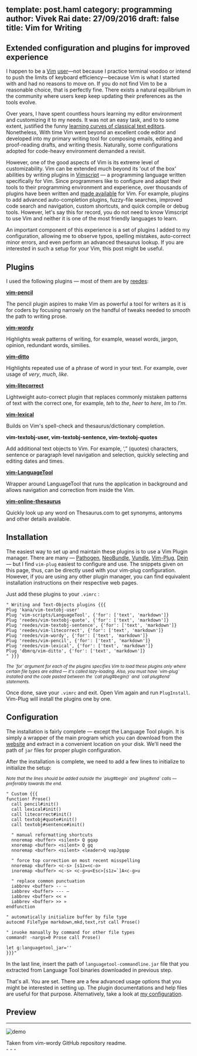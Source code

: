 template: post.haml
category: programming
author: Vivek Rai
date: 27/09/2016
draft: false
title: Vim for Writing
---
Extended configuration and plugins for improved experience
---

I happen to be a [Vim](https://en.wikipedia.org/wiki/Vim_(text_editor)) [user](https://github.com/vivekiitkgp/Dotfiles-vim)—not
because I practice terminal voodoo or intend to push the limits of keyboard
efficiency—because Vim is what I started with and had no reasons to move on. If
you do not find Vim to be a reasonable choice, that is perfectly fine. There
exists a natural equilibrium in the community where users keep keep updating
their preferences as the tools evolve.

Over years, I have spent countless hours learning my editor environment and
customizing it to my needs. It was not an easy task, and to to some extent,
justified the funny [learning curves of classical text
editors](https://www.thejach.com/imgs/vim_learning.jpg). Nonetheless, With time
Vim went beyond an excellent code editor and developed into my primary writing tool for composing
emails, editing and proof-reading drafts, and writing thesis. Naturally, some configurations adopted
for code-heavy environment demanded a revisit.

However, one of the good aspects of Vim is its extreme level of customizability. Vim can
be extended much beyond its 'out of the box' abilities by writing plugins in
[Vimscript](https://en.wikipedia.org/wiki/Vimscript) — a programming language
written specifically for Vim. Since programmers like to configure and adapt
their tools to their programming environment and experience, over thousands of
plugins have been written and [made available](http://vim-scripts.org/) for Vim.
For example, plugins to add advanced auto-completion plugins, fuzzy-file
searches, improved code search and navigation, custom shortcuts, and quick
compile or debug tools. However, let's say this for record, you do not need to
know Vimscript to use Vim and neither it is one of the most friendly languages
to learn.

An important component of this experience is a set of plugins I added to my
configuration, allowing me to observe typos, spelling mistakes, auto-correct
minor errors, and even perform an advanced thesaurus lookup. If you are
interested in such a setup for your Vim, this post might be useful.

## Plugins

I used the following plugins —  most of them are by [reedes](https://github.com/reedes/):

**[vim-pencil](https://github.com/reedes/vim-pencil)**

The pencil plugin aspires to make Vim as powerful a tool for writers as it is
for coders by focusing narrowly on the handful of tweaks needed to smooth the
path to writing prose.

**[vim-wordy](https://github.com/reedes/vim-wordy)**

Highlights weak patterns of writing, for example, weasel words, jargon, opinion,
redundant words, similies.

**[vim-ditto](https://github.com/reedes/vim-ditto)**

Highlights repeated use of a phrase of word in your text. For example, over
usage of *very*, *much*, *like*.

**[vim-litecorrect](https://github.com/reedes/vim-litecorrect)**

Lightweight auto-correct plugin that replaces commonly mistaken patterns of text
with the correct one, for example, *teh* to *the*, *heer* to *here*, *Im* to
*I’m*.

**[vim-lexical](https://github.com/reedes/vim-ditto)**

Builds on Vim's spell-check and thesaurus/dictionary completion.

**vim-textobj-user, vim-textobj-sentence, vim-textobj-quotes**

Add additional text objects to Vim. For example, ‘,” (quotes) characters,
sentence or paragraph level navigation and selection, quickly selecting and
editing dates and times.

**[vim-LanguageTool](https://github.com/vim-scripts/LanguageTool)**

Wrapper around LanguageTool that runs the application in background and allows
navigation and correction from inside the Vim.

**[vim-online-thesaurus](https://github.com/beloglazov/vim-online-thesaurus)**

Quickly look up any word on Thesaurus.com to get synonyms, antonyms and other
details available.


## Installation

The easiest way to set up and maintain these plugins is to use a Vim Plugin
manager. There are many — [Pathogen](https://github.com/tpope/vim-pathogen), [NeoBundle](https://github.com/Shougo/neobundle.vim/), [Vundle](https://github.com/VundleVim/Vundle.vim), [Vim-Plug](https://github.com/junegunn/vim-plug), [Dein](https://github.com/Shougo/dein.vim) — but
I find `vim-plug` easiest to configure and use. The snippets given on this page,
thus, can be directly used with your vim-plug configuration. However, if you are
using any other plugin manager, you can find equivalent installation
instructions on their respective web pages.

Just add these plugins to your `.vimrc` :

    " Writing and Text-Objects plugins {{{
    Plug 'kana/vim-textobj-user'
    Plug 'vim-scripts/LanguageTool', {'for': ['text', 'markdown']}
    Plug 'reedes/vim-textobj-quote', {'for': ['text', 'markdown']}
    Plug 'reedes/vim-textobj-sentence', {'for': ['text', 'markdown']}
    Plug 'reedes/vim-litecorrect', {'for': ['text', 'markdown']}
    Plug 'reedes/vim-wordy', {'for': ['text', 'markdown']}
    Plug 'reedes/vim-pencil', {'for': ['text', 'markdown']}
    Plug 'reedes/vim-lexical', {'for': ['text', 'markdown']}
    Plug 'dbmrq/vim-ditto', {'for': ['text', 'markdown']}
    " }}}

<small>
<i>
The `for` argument for each of the plugins specifies Vim to load these plugins
only where certain file types are edited — it's called lazy-loading. Also, you
must have `vim-plug` installed and the code pasted between the `call
plug#begin()` and `call plug#end` statements.
</i>
</small>


Once done, save your `.vimrc` and exit. Open Vim again and run `PlugInstall`.
Vim-Plug will install the plugins one by one.

## Configuration

The installation is fairly complete — except the Language Tool plugin. It is simply a wrapper of the main
program which you can download from the [website](https://www.languagetool.org/) and extract in a convenient
location on your disk. We'll need the path of `jar` files for proper plugin
configuration.

After the installation is complete, we need to add a few lines to initialize to
initialize the setup:

<small>
<i>
Note that the lines should be added outside the `plug#begin` and `plug#end`
calls — preferably towards the end.
</i>
</small>

    " Custom {{{
    function! Prose()
      call pencil#init()
      call lexical#init()
      call litecorrect#init()
      call textobj#quote#init()
      call textobj#sentence#init()

      " manual reformatting shortcuts
      nnoremap <buffer> <silent> Q gqap
      xnoremap <buffer> <silent> Q gq
      nnoremap <buffer> <silent> <leader>Q vapJgqap

      " force top correction on most recent misspelling
      nnoremap <buffer> <c-s> [s1z=<c-o>
      inoremap <buffer> <c-s> <c-g>u<Esc>[s1z=`]A<c-g>u

      " replace common punctuation
      iabbrev <buffer> -- –
      iabbrev <buffer> --- —
      iabbrev <buffer> << «
      iabbrev <buffer> >> »
    endfunction

    " automatically initialize buffer by file type
    autocmd FileType markdown,mkd,text,rst call Prose()

    " invoke manually by command for other file types
    command! -nargs=0 Prose call Prose()

    let g:languagetool_jar=''
    }}}"



In the last line, insert the path of `languagetool-commandline.jar` file that
you extracted from Language Tool binaries downloaded in previous step.

That's all. You are set. There are a few advanced usage options that you might
be interested in setting up. The plugin documentations and help files are
useful for that purpose. Alternatively, take a look at [my configuration](https://github.com/vivekiitkgp/Dotfiles-vim/blob/vim-plug-2/config/general.vim).

## Preview

- - -
![demo](http://i.imgur.com/cXDCwdE.gif)
<div class="credits"> Taken from vim-wordy GitHub repository readme. </div>
- - -
